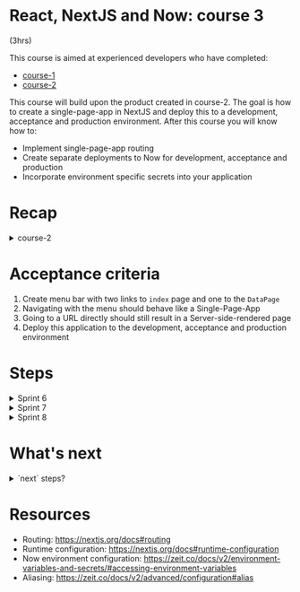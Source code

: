 # React, NextJS and Now: course 3

(3hrs)

This course is aimed at experienced developers who have completed:

-   [course-1](https://course-1.willemliu.now.sh)
-   [course-2](https://course-2.willemliu.now.sh)

This course will build upon the product created in course-2. The goal is how to create a single-page-app in NextJS and deploy this to a development, acceptance and production environment. After this course you will know how to:

-   Implement single-page-app routing
-   Create separate deployments to Now for development, acceptance and production
-   Incorporate environment specific secrets into your application

# Recap

<details>
<summary>course-2</summary>

In course-2 we've learned the following:

-   How to configure Now to support routes using [Regex](https://github.com/willemliu/react-next-now-course-2/blob/5b23cb6c1068382df2ed889b43a9d4b3396deb28/now.json#L6)
-   Make use of [url path variables](https://github.com/willemliu/react-next-now-course-2/blob/5b23cb6c1068382df2ed889b43a9d4b3396deb28/pages/index.tsx#L44) by returning the params via the `query` object given in [`getInitialProps`](https://nextjs.org/docs#fetching-data-and-component-lifecycle)
-   Make use of data retrieved from an endpoint by using `fetch`
-   `fetch` isn't available on Node and so it's necessary to make use of a library like [`fetch-everywhere`](https://github.com/willemliu/react-next-now-course-2/blob/5b23cb6c1068382df2ed889b43a9d4b3396deb28/pages/DataPage.tsx#L1) or [`isomorphic-fetch`](https://www.npmjs.com/package/isomorphic-fetch)
-   How to use `fetch` in an `async` function by using `await` [[code example](https://github.com/willemliu/react-next-now-course-2/blob/5b23cb6c1068382df2ed889b43a9d4b3396deb28/pages/DataPage.tsx#L38)]
-   What the effect is of [client-side rendering versus server-side-rendering](https://course-2.willemliu.now.sh/DataPage)

</details>

# Acceptance criteria

1. Create menu bar with two links to `index` page and one to the `DataPage`
1. Navigating with the menu should behave like a Single-Page-App
1. Going to a URL directly should still result in a Server-side-rendered page
1. Deploy this application to the development, acceptance and production environment

# Steps

<details>
<summary>Sprint 6</summary>

1. Create a `<Header/>` component in the `components` folder
1. Include this component in both `index` and `DataPage`.
1. This component should render 2 anchors. One points to the `index` and the other points to the `DataPage`
    1. Navigating using the header anchors should result in a client-side navigation without complete page-refresh
    1. Hard refresh in the web-browser should still work as intended
    1. Tip: Routing: https://nextjs.org/docs#routing
1. Modify your link so that navigating to `index` will pass `section` and `id` as url parameters.
    1. Navigate using that link and you should see the `section` and `id` values rendered on the page (made possible in course-2).
    1. Make it so that when using the link to navigate to `index` will result in a URL in the address bar looking like `/section_name:string/id:number` instead of an URL with parameters. Replace the parts of the URL with data that makes sense. Do you see the `section` and `id` values rendered?
    1. Do a hard refresh of the page with this URL. Are the values of `section` and `id` still rendered on the page?

</details>

<details>
<summary>Sprint 7</summary>

1. Add `course-3-secret` and `course-3-public-secret` environment variables to `Now`. You can determine what the value should be as long as they're distinguishable.
    1. Bonus: Are you able to prevent `course-3-secret` to be exposed in the client JS asset?
    1. Tip: Runtime configuration: https://nextjs.org/docs#runtime-configuration
    1. Now environment configuration: https://zeit.co/docs/v2/environment-variables-and-secrets/#accessing-environment-variables
1. Render the environment variables into your `index` page somewhere
1. Add the following environment variables and make sure they contain values which are distinguishable and move on to the next sprint
    1. `course-3-dev-secret`
    1. `course-3-dev-public-secret`
    1. `course-3-acc-secret`
    1. `course-3-acc-public-secret`

</details>

<details>
<summary>Sprint 8</summary>

1. Make sure you're running the latest `now cli` version
1. Add an alias to your `now.json` i.e. `dev-course-3.<your-id>.now.sh`
    1. Tip: Aliasing: https://zeit.co/docs/v2/advanced/configuration#alias
1. Copy your `now.json` to a `now.acc.json` and `now.prod.json`
1. Change the alias names in `now.acc.json` to `acc-course-3.<your-id>.now.sh`
1. Change the alias names in `now.prod.json` to `course-3.<your-id>.now.sh`
1. Run `now --prod -A now.acc.json` and check your deployment on your acceptance alias
    1. Bonus: create an NPM Script named `deploy-acc` for this execution
1. Run `now --prod -A now.prod.json` and check your deployment on your production alias
    1. Bonus: create an NPM Script named `deploy-prod` for this execution
1. Change the environment variables for `now.acc.json` and `now.prod.json` so they are distinguishable
1. Redeploy all your environments and check if the environment variables are coming through

</details>

# What's next

<details>
<summary>`next` steps?</summary>

1. `now.json` will get an overhaul in the near future and will become a JavaScript configuration file much like `next.config.js`. Specifics are unknown

</details>

# Resources

-   Routing: https://nextjs.org/docs#routing
-   Runtime configuration: https://nextjs.org/docs#runtime-configuration
-   Now environment configuration: https://zeit.co/docs/v2/environment-variables-and-secrets/#accessing-environment-variables
-   Aliasing: https://zeit.co/docs/v2/advanced/configuration#alias
